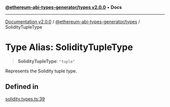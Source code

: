 [**@ethereum-abi-types-generator/types v2.0.0**](../README.md) • **Docs**

***

[Documentation v2.0.0](../../../packages.md) / [@ethereum-abi-types-generator/types](../README.md) / SolidityTupleType

# Type Alias: SolidityTupleType

> **SolidityTupleType**: `"tuple"`

Represents the Solidity tuple type.

## Defined in

[solidity.types.ts:39](https://github.com/niZmosis/ethereum-abi-types-generator/blob/8be0c174f1ad191b06c4413881733fc6912573c5/packages/types/src/solidity.types.ts#L39)
